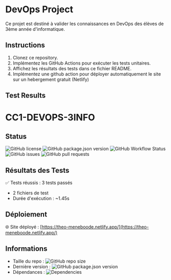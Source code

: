 # DevOps Project

Ce projet est destiné à valider les connaissances en DevOps des élèves de 3ème année d'informatique.

## Instructions

1. Clonez ce repository.
2. Implémentez les GitHub Actions pour exécuter les tests unitaires.
3. Affichez les résultats des tests dans ce fichier README.
4. Implémentez une github action pour déployer automatiquement le site sur un hebergement gratuit (Netlify)

## Test Results

# CC1-DEVOPS-3INFO

## Status
![GitHub license](https://img.shields.io/github/license/WicaebethTheo/CC1-DEVOPS-3INFO)
![GitHub package.json version](https://img.shields.io/github/package-json/v/WicaebethTheo/CC1-DEVOPS-3INFO)
![GitHub Workflow Status](https://github.com/WicaebethTheo/CC1-DEVOPS-3INFO/actions/workflows/ci-cd.yml/badge.svg)
![GitHub issues](https://img.shields.io/github/issues/WicaebethTheo/CC1-DEVOPS-3INFO)
![GitHub pull requests](https://img.shields.io/github/issues-pr/WicaebethTheo/CC1-DEVOPS-3INFO)

## Résultats des Tests
✅ Tests réussis : 3 tests passés
- 2 fichiers de test
- Durée d'exécution : ~1.45s

## Déploiement
🌐 Site déployé : [https://theo-meneboode.netlify.app/](https://theo-meneboode.netlify.app/)

## Informations
- Taille du repo : ![GitHub repo size](https://img.shields.io/github/repo-size/WicaebethTheo/CC1-DEVOPS-3INFO)
- Dernière version : ![GitHub package.json version](https://img.shields.io/github/package-json/v/WicaebethTheo/CC1-DEVOPS-3INFO)
- Dépendances : ![Dependencies](https://img.shields.io/badge/dependencies-up%20to%20date-brightgreen)
